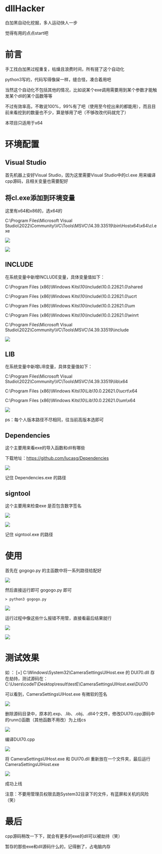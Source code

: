 # dllHacker
白加黑自动化挖掘，多人运动快人一步

觉得有用的点点start吧

# 前言

手工找白加黑过程重复，枯燥且浪费时间，所有搓了这个自动化

python3写的，代码写得像屎一样，缝合怪，凑合着用吧

当然这个自动化不包括其他的情况，比如说某个exe调用需要用到某个参数才能触发某个dll的某个函数等等

不过有效率高，不敢说100%，99%有了吧（使用至今挖出来的都能用），而且目前来看挖到的数量也不少，算是够用了吧（不够改改代码就完了）

本项目只适用于x64

# 环境配置
## Visual Studio

首先机器上安好Visual Studio，因为这里需要Visual Studio中的cl.exe 用来编译cpp源码，且相关变量也需要配好

## 将cl.exe添加到环境变量

这里有x64和x86的，选x64的

C:\Program Files\Microsoft Visual Studio\2022\Community\VC\Tools\MSVC\14.39.33519\bin\Hostx64\x64\cl.exe

![](image/1.png)

![](image/2.png)

## INCLUDE

在系统变量中新增INCLUDE变量，具体变量值如下：

C:\Program Files (x86)\Windows Kits\10\Include\10.0.22621.0\shared

C:\Program Files (x86)\Windows Kits\10\Include\10.0.22621.0\ucrt

C:\Program Files (x86)\Windows Kits\10\Include\10.0.22621.0\um

C:\Program Files (x86)\Windows Kits\10\Include\10.0.22621.0\winrt

C:\Program Files\Microsoft Visual Studio\2022\Community\VC\Tools\MSVC\14.39.33519\include

![](image/3.png)

## LIB

在系统变量中新增LIB变量，具体变量值如下：

C:\Program Files\Microsoft Visual Studio\2022\Community\VC\Tools\MSVC\14.39.33519\lib\x64

C:\Program Files (x86)\Windows Kits\10\Lib\10.0.22621.0\ucrt\x64

C:\Program Files (x86)\Windows Kits\10\Lib\10.0.22621.0\um\x64

![](image/4.png)

ps：每个人版本路径不尽相同，往当前高版本选即可

## Dependencies

这个主要用来看exe的导入函数和dll有哪些

下载地址：https://github.com/lucasg/Dependencies

![](image/5.png)

记住 Dependencies.exe 的路径

## signtool

这个主要用来检查exe 是否包含数字签名

![](image/6.png)

![](image/7.png)

记住 signtool.exe 的路径

# 使用
首先在 gogogo.py 的主函数中将一系列路径给配好

![](image/8.png)


然后直接运行即可 gogogo.py 即可
```
> python3 gogogo.py
```

![](image/9.png)

运行过程中像这些什么报错不用管，直接看最后结果就行

![](image/10.png)

![](image/11.png)

# 测试效果

如 ：
[+] C:\Windows\System32\CameraSettingsUIHost.exe 的 DUI70.dll 存在劫持，测试源码在：C:\Users\codeT\Desktop\result\testE\CameraSettingsUIHost.exe\DUI70

可以看到，CameraSettingsUIHost.exe 有微软的签名

![](image/12.png)

删除源码目录中，原本的.exp、.lib、.obj、.dll4个文件，修改DUI70.cpp源码中的runn()函数（其他函数不用改）为上线cs

![](image/13.png)

编译DUI70.cpp

![](image/14.png)

将 CameraSettingsUIHost.exe 和 DUI70.dll 重新放在一个文件夹，最后运行CameraSettingsUIHost.exe

![](image/15.png)

成功上线

注意：不要用管理员权限去跑System32目录下的文件，有蓝屏和关机的风险（笑）

# 最后
cpp源码稍改一下下，就会有更多的exe的dll可以被劫持（笑）

暂存的那些exe和dll源码什么的，记得删了，占电脑内存
